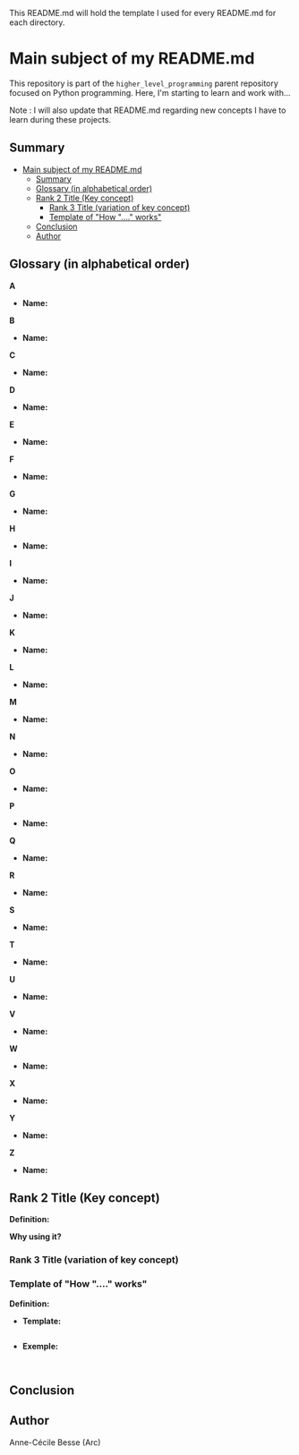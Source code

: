 This README.md will hold the template I used for every README.md for each directory.

# Main subject of my README.md

This repository is part of the `higher_level_programming` parent repository focused on Python programming. Here, I'm starting to learn and work with...

Note : I will also update that README.md regarding new concepts I have to learn during these projects.

## Summary

- [Main subject of my README.md](#main-subject-of-my-readmemd)
	- [Summary](#summary)
	- [Glossary (in alphabetical order)](#glossary-in-alphabetical-order)
	- [Rank 2 Title (Key concept)](#rank-2-title-key-concept)
		- [Rank 3 Title (variation of key concept)](#rank-3-title-variation-of-key-concept)
		- [Template of "How "...." works"](#template-of-how--works)
	- [Conclusion](#conclusion)
	- [Author](#author)

## Glossary (in alphabetical order)

**A**
  - **Name:** 

**B**

  - **Name:** 

**C**

  - **Name:** 

**D**

  - **Name:** 

**E**

  - **Name:** 

**F**  

  - **Name:** 

**G**  

  - **Name:** 

**H**  

  - **Name:** 

**I**  

  - **Name:** 

**J**

  - **Name:** 

**K**

  - **Name:** 

**L**

  - **Name:** 

**M**

  - **Name:** 

**N**

  - **Name:** 

**O**  

  - **Name:** 

**P**  

  - **Name:** 

**Q**  

  - **Name:** 

**R**  

  - **Name:**

**S**

  - **Name:** 

**T**

  - **Name:** 

**U**

  - **Name:** 

**V**

  - **Name:** 

**W**

  - **Name:** 

**X**  

  - **Name:** 

**Y**  

  - **Name:** 

**Z**  

  - **Name:**  

## Rank 2 Title (Key concept)

**Definition:**

**Why using it?**

### Rank 3 Title (variation of key concept)

### Template of "How "...." works"

**Definition:** 

  - **Template:** 

```python 

``` 

  - **Exemple:**

```python
 
```

## Conclusion


## Author

Anne-Cécile Besse (Arc)